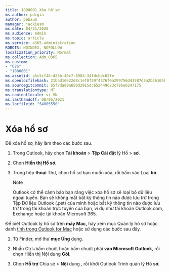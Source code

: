 ```yaml
---
title: 1800001 Xóa hồ sơ
ms.author: pdigia
author: pebaum
manager: jackiesm
ms.date: 04/21/2020
ms.audience: Admin
ms.topic: article
ms.service: o365-administration
ROBOTS: NOINDEX, NOFOLLOW
localization_priority: Normal
ms.collection: Adm_O365
ms.custom:
- "626"
- "1800001"
ms.assetid: a5c5cf46-d23b-40c7-8983-34fdcbdc02fe
ms.openlocfilehash: 21bad16e22d8c1ef0f39f4376f0a299756d43587d5a2b3b165bc6a90c1fc4e1a
ms.sourcegitcommit: b5f7da89a650d2915dc652449623c78be6247175
ms.translationtype: MT
ms.contentlocale: vi-VN
ms.lasthandoff: 08/05/2021
ms.locfileid: "54005550"
---
```

# <a name="delete-a-profile"></a>Xóa hồ sơ

Để xóa hồ sơ, hãy làm theo các bước sau.
  
1. Trong Outlook, hãy chọn **Tài khoản** \> **Tệp Cài đặt** lý Hồ \> **sơ.**

2. Chọn **Hiển thị Hồ sơ**.

3. Trong hộp **thoại** Thư, chọn hồ sơ bạn muốn xóa, rồi bấm vào Loại **bỏ.**

    > [!NOTE]
    > Outlook có thể cảnh báo bạn rằng việc xóa hồ sơ sẽ loại bỏ dữ liệu ngoại tuyến. Bạn sẽ không mất bất kỳ thông tin nào được lưu trữ trong Tệp Dữ liệu Outlook (.pst) của mình hoặc bất kỳ thông tin nào được lưu trữ trong tài khoản trực tuyến của bạn, ví dụ như tài khoản Outlook.com, Exchange hoặc tài khoản Microsoft 365.
  
Để biết Outlook lý hồ sơ trên **máy Mac,** hãy xem mục Quản lý hồ sơ hoặc danh [tính trong Outlook for Mac](https://support.office.com/article/fed2a955-74df-4a24-bef6-78a426958c4c.aspx) hoặc sử dụng các bước sau đây.
  
1. Từ Finder, mở thư **mục Ứng** dụng.

2. Nhấn Ctrl+bấm chuột hoặc bấm chuột phải **vào Microsoft Outlook**, rồi chọn Hiển thị Nội dung **Gói**.

3. Chọn **Hỗ trợ** Chia sẻ \> **Nội** dung , rồi khởi Outlook Trình quản lý Hồ **sơ.**
